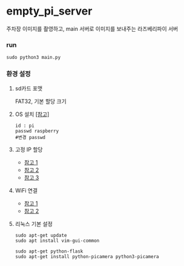 # empty_pi_server

주차장 이미지를 촬영하고, main 서버로 이미지를 보내주는 라즈베리파이 서버

### run
```
sudo python3 main.py
```

### 환경 설정

1. sd카드 포맷

    FAT32, 기본 할당 크기
  
2. OS 설치 [[참고]](https://www.codesarang.com/2?category=1115206)

    ```
    id : pi
    passwd raspberry
    #변경 passwd
    ```
  
3. 고정 IP 할당

    * [참고 1](https://bebutae.tistory.com/58)
    * [참고 2](https://blog.naver.com/whdakf123/221772267288)
    * [참고 3](https://constructionsite.tistory.com/37?category=818393)

4. WiFi 연결
    * [참고 1](https://webnautes.tistory.com/903)
    * [참고 2](https://blog.dalso.org/raspberry-pi/raspberry-pi-4/7496)


5. 리눅스 기본 설정

    ```
    sudo apt-get update
    sudo apt install vim-gui-common
    
    sudo apt-get python-flask
    sudo apt-get install python-picamera python3-picamera
    ```
    
